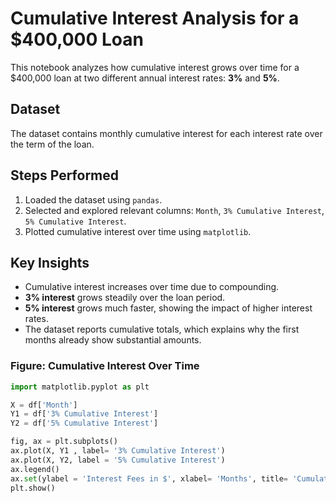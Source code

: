 # Cumulative Interest Analysis for a $400,000 Loan

This notebook analyzes how cumulative interest grows over time for a $400,000 loan at two different annual interest rates: **3%** and **5%**.  

## Dataset
The dataset contains monthly cumulative interest for each interest rate over the term of the loan.  

## Steps Performed
1. Loaded the dataset using `pandas`.  
2. Selected and explored relevant columns: `Month`, `3% Cumulative Interest`, `5% Cumulative Interest`.  
3. Plotted cumulative interest over time using `matplotlib`.  

## Key Insights
- Cumulative interest increases over time due to compounding.  
- **3% interest** grows steadily over the loan period.  
- **5% interest** grows much faster, showing the impact of higher interest rates.  
- The dataset reports cumulative totals, which explains why the first months already show substantial amounts.  

### Figure: Cumulative Interest Over Time

```python
import matplotlib.pyplot as plt

X = df['Month']
Y1 = df['3% Cumulative Interest']
Y2 = df['5% Cumulative Interest']

fig, ax = plt.subplots()
ax.plot(X, Y1 , label= '3% Cumulative Interest')
ax.plot(X, Y2, label = '5% Cumulative Interest')
ax.legend()
ax.set(ylabel = 'Interest Fees in $', xlabel= 'Months', title= 'Cumulative Interest Over Time for $400,000 Loan')
plt.show()

